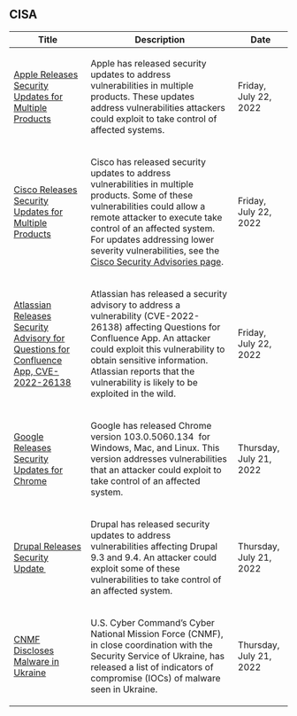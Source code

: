 ## CISA
|Title|Description|Date|
|---|---|---|
| [Apple Releases Security Updates for Multiple Products](https://www.cisa.gov/uscert/ncas/current-activity/2022/07/22/apple-releases-security-updates-multiple-products) | <p>Apple has released security updates to address vulnerabilities in multiple products. These updates address vulnerabilities attackers could exploit to take control of affected systems.</p> | Friday, July 22, 2022 |
| [Cisco Releases Security Updates for Multiple Products](https://www.cisa.gov/uscert/ncas/current-activity/2022/07/22/cisco-releases-security-updates-multiple-products) | <p>Cisco has released security updates to address vulnerabilities in multiple products. Some of these vulnerabilities could allow a remote attacker to execute take control of an affected system. For updates addressing lower severity vulnerabilities, see the <a href="https://tools.cisco.com/security/center/publicationListing.x">Cisco Security Advisories page</a>. </p> | Friday, July 22, 2022 |
| [Atlassian Releases Security Advisory for Questions for Confluence App, CVE-2022-26138](https://www.cisa.gov/uscert/ncas/current-activity/2022/07/22/atlassian-releases-security-advisory-questions-confluence-app-cve) | <p>Atlassian has released a security advisory to address a vulnerability (CVE-2022-26138) affecting Questions for Confluence App. An attacker could exploit this vulnerability to obtain sensitive information. Atlassian reports that the vulnerability is likely to be exploited in the wild.</p> | Friday, July 22, 2022 |
| [Google Releases Security Updates for Chrome](https://www.cisa.gov/uscert/ncas/current-activity/2022/07/21/google-releases-security-updates-chrome) | <p paraeid="{89255f5e-4ab5-45bd-aa25-0f5811fbda49}{184}" paraid="2004898120">Google has released Chrome version 103.0.5060.134  for Windows, Mac, and Linux. This version addresses vulnerabilities that an attacker could exploit to take control of an affected system.  </p> | Thursday, July 21, 2022 |
| [Drupal Releases Security Update ](https://www.cisa.gov/uscert/ncas/current-activity/2022/07/21/drupal-releases-security-update) | <p paraeid="{3090b53b-5e41-4f7f-ae9a-5ab99b08d883}{172}" paraid="1487606976">Drupal has released security updates to address vulnerabilities affecting Drupal 9.3 and 9.4. An attacker could exploit some of these vulnerabilities to take control of an affected system.  </p> | Thursday, July 21, 2022 |
| [CNMF Discloses Malware in Ukraine](https://www.cisa.gov/uscert/ncas/current-activity/2022/07/21/cnmf-discloses-malware-ukraine) | <p class="MsoNormal"><span>U.S. Cyber Command’s Cyber National Mission Force (CNMF), i<span>n close coordination with the Security Service of Ukraine, has released a list of indicators of compromise (IOCs) of malware seen in Ukraine.</span></span></p> | Thursday, July 21, 2022 |

